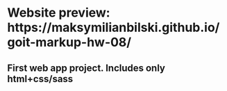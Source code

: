 <h1>Website preview: https://maksymilianbilski.github.io/goit-markup-hw-08/</h1>
<h2>First web app project. Includes only html+css/sass</h2>
